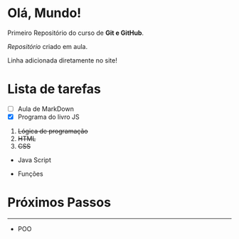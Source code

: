 # Olá, Mundo!
 Primeiro Repositório do curso de **Git e GitHub**.

 *Repositório* criado em aula.

Linha adicionada diretamente no site!

# Lista de tarefas

- [ ] Aula de MarkDown
- [x] Programa do livro JS

1. ~~Lógica de programação~~
0. ~~HTML~~
1. ~~CSS~~

* Java Script
- Funções

# Próximos Passos
---
- POO
